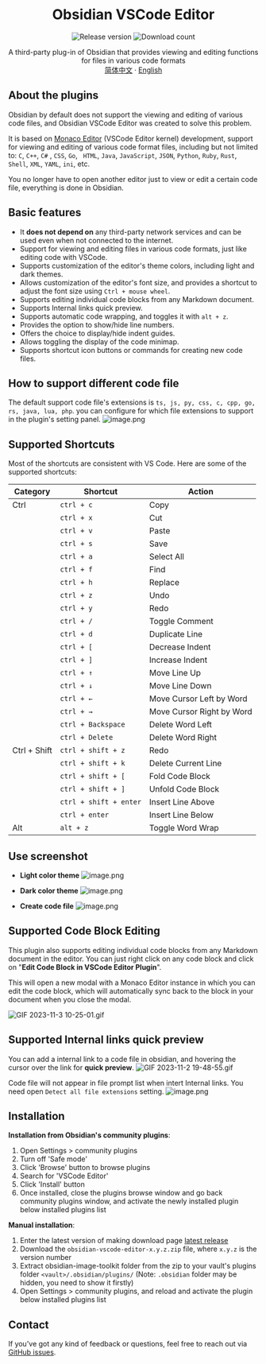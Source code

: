 <h1 align="center">Obsidian VSCode Editor</h1>

<p align="center">
    <img alt="Release version" src="https://img.shields.io/github/v/release/sunxvming/obsidian-vscode-editor?style=for-the-badge">
    <img alt="Download count" src="https://img.shields.io/github/downloads/sunxvming/obsidian-vscode-editor/total?style=for-the-badge">
</p>

<p align="center">
    <span>A third-party plug-in of Obsidian that provides viewing and editing functions for files in various code formats</span>
    <br/>
    <a href="/README_cn.md">简体中文</a>
    ·
    <a href="/README.md">English</a>
</p>



## About the plugins

Obsidian by default does not support the viewing and editing of various code files, and Obsidian VSCode Editor was created to solve this problem. 

It is based on [Monaco Editor](https://microsoft.github.io/monaco-editor/) (VSCode Editor kernel) development, support for viewing and editing of various code format files, including but not limited to: ` C `, `C++`, `C#` , ` CSS `, ` Go `, ` HTML`, `Java`, `JavaScript`, `JSON`, `Python`, `Ruby`, `Rust`, `Shell`, `XML`, `YAML`, `ini`, etc.

You no longer have to open another editor just to view or edit a certain code file, everything is done in Obsidian.


## Basic features
- It **does not depend on** any third-party network services and can be used even when not connected to the internet.
- Support for viewing and editing files in various code formats, just like editing code with VSCode.
- Supports customization of the editor's theme colors, including light and dark themes.
- Allows customization of the editor's font size, and provides a shortcut to adjust the font size using `Ctrl + mouse wheel`.
- Supports editing individual code blocks from any Markdown document.
- Supports Internal links quick preview.
- Supports automatic code wrapping, and toggles it with `alt + z`.
- Provides the option to show/hide line numbers.
- Offers the choice to display/hide indent guides.
- Allows toggling the display of the code minimap.
- Supports shortcut icon buttons or commands for creating new code files.

## How to support different code file
The default support code file's extensions is `ts, js, py, css, c, cpp, go, rs, java, lua, php`. you can configure for which file extensions to support in the plugin's setting panel.
![image.png](https://sxm-upload.oss-cn-beijing.aliyuncs.com/imgs/20231103094237.png)



## Supported Shortcuts
Most of the shortcuts are consistent with VS Code. Here are some of the supported shortcuts:

| Category      | Shortcut               | Action                 |
|---------------|------------------------|-------------------------|
| Ctrl          | `ctrl + c`             | Copy                   |
|               | `ctrl + x`             | Cut                    |
|               | `ctrl + v`             | Paste                  |
|               | `ctrl + s`             | Save                   |
|               | `ctrl + a`             | Select All             |
|               | `ctrl + f`             | Find                   |
|               | `ctrl + h`             | Replace                |
|               | `ctrl + z`             | Undo                   |
|               | `ctrl + y`             | Redo                   |
|               | `ctrl + /`             | Toggle Comment         |
|               | `ctrl + d`             | Duplicate Line         |
|               | `ctrl + [`             | Decrease Indent        |
|               | `ctrl + ]`             | Increase Indent        |
|               | `ctrl + ↑`       | Move Line Up           |
|               | `ctrl + ↓`     | Move Line Down         |
|               | `ctrl + ←`     | Move Cursor Left by Word|
|               | `ctrl + →`    | Move Cursor Right by Word|
|               | `ctrl + Backspace`     | Delete Word Left       |
|               | `ctrl + Delete`        | Delete Word Right      |
| Ctrl + Shift  | `ctrl + shift + z`     | Redo                   |
|               | `ctrl + shift + k`     | Delete Current Line    |
|               | `ctrl + shift + [`     | Fold Code Block        |
|               | `ctrl + shift + ]`     | Unfold Code Block      |
|               | `ctrl + shift + enter` | Insert Line Above      |
|               | `ctrl + enter`         | Insert Line Below      |
| Alt           | `alt + z`              | Toggle Word Wrap       |



## Use screenshot

- **Light color theme**
![image.png](https://sxm-upload.oss-cn-beijing.aliyuncs.com/imgs/20230921184929.png)

- **Dark color theme**
![image.png](https://sxm-upload.oss-cn-beijing.aliyuncs.com/imgs/20230921184840.png)


- **Create code file**
![image.png](https://sxm-upload.oss-cn-beijing.aliyuncs.com/imgs/20230921185107.png)


## Supported Code Block Editing
 This plugin also supports editing individual code blocks from any Markdown document in the editor.
 You can just right click on any code block and click on "**Edit Code Block in VSCode Editor Plugin**".
 
 This will open a new modal with a Monaco Editor instance in which you can edit the code block, which will automatically sync back to the block in your document when you close the modal.
 
![GIF 2023-11-3 10-25-01.gif](https://sxm-upload.oss-cn-beijing.aliyuncs.com/imgs/GIF%202023-11-3%2010-25-01.gif)


## Supported Internal links quick preview
You can add a internal link to a code file in obsidian, and hovering the cursor over the link for **quick preview**.
![GIF 2023-11-2 19-48-55.gif](https://sxm-upload.oss-cn-beijing.aliyuncs.com/imgs/GIF%202023-11-2%2019-48-55.gif)

Code file will not appear  in file prompt list when intert Internal links. You need open `Detect all file extensions` setting.
![image.png](https://sxm-upload.oss-cn-beijing.aliyuncs.com/imgs/20231103095138.png)

## Installation

**Installation from Obsidian's community plugins**: 
1. Open Settings > community plugins
2. Turn off 'Safe mode'
3. Click 'Browse' button to browse plugins
4. Search for 'VSCode Editor'
5. Click 'Install' button
6. Once installed, close the plugins browse window and go back community plugins window, and activate the newly installed plugin below installed plugins list

**Manual installation**:
1. Enter the latest version of making download page [latest release](https://github.com/sunxvming/obsidian-vscode-editor/releases/latest)
2. Download the `obsidian-vscode-editor-x.y.z.zip` file, where `x.y.z` is the version number
3. Extract obsidian-image-toolkit folder from the zip to your vault's plugins folder `<vault>/.obsidian/plugins/` (Note: `.obsidian` folder may be hidden, you need to show it firstly)
4. Open Settings > community plugins, and reload and activate the plugin below installed plugins list


## Contact

If you've got any kind of feedback or questions, feel free to reach out via [GitHub issues](https://github.com/sunxvming/obsidian-vscode-editor/issues).
